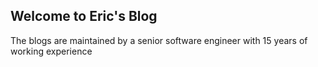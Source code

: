 ## Welcome to Eric's Blog

The blogs are maintained by a senior software engineer with 15 years of working experience